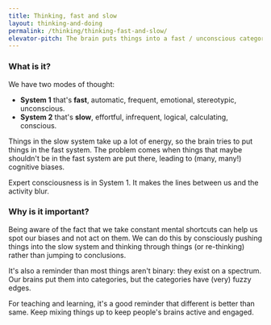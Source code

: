 ```yaml
---
title: Thinking, fast and slow
layout: thinking-and-doing
permalink: /thinking/thinking-fast-and-slow/
elevator-pitch: The brain puts things into a fast / unconscious category or a slow / conscious category.
---
```


### What is it?

We have two modes of thought:

- **System 1** that's **fast**, automatic, frequent, emotional, stereotypic, unconscious.
- **System 2** that's **slow**, effortful, infrequent, logical, calculating, conscious.

Things in the slow system take up a lot of energy, so the brain tries to put things in the fast system. The problem comes when things that maybe shouldn't be in the fast system are put there, leading to (many, many!) cognitive biases.

Expert consciousness is in System 1. It makes the lines between us and the activity blur.

### Why is it important?

Being aware of the fact that we take constant mental shortcuts can help us spot our biases and not act on them. We can do this by consciously pushing things into the slow system and thinking through things (or re-thinking) rather than jumping to conclusions.

It's also a reminder than most things aren't binary: they exist on a spectrum. Our brains put them into categories, but the categories have (very) fuzzy edges.

For teaching and learning, it's a good reminder that different is better than same. Keep mixing things up to keep people's brains active and engaged.

